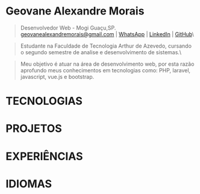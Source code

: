 # Geovane Alexandre Morais 
> Desenvolvedor Web - Mogi Guaçu,SP.\
> [geovanealexandremorais@gmail.com](mailto:geovanealexandremorais@gmail.com)
| [WhatsApp](https://api.whatsapp.com/send?phone=5519991784852)
| [LinkedIn](https://www.linkedin.com/in/geovane-alexandre-morais-b901561a5/)
| [GitHub](https://github.com/geovane-morais)\

> Estudante na Faculdade de Tecnologia Arthur de Azevedo, cursando o segundo semestre de analise e desenvolvimento de sistemas.\

> Meu objetivo é atuar na área de desenvolvimento web, por esta razão aprofundo meus conhecimentos em tecnologias como: PHP, laravel, javascript, vue.js e bootstrap.

# TECNOLOGIAS
> 

# PROJETOS

# EXPERIÊNCIAS

# IDIOMAS
